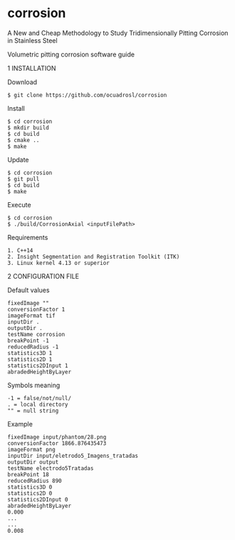 # corrosion
A New and Cheap Methodology to Study Tridimensionally Pitting Corrosion in Stainless Steel

Volumetric pitting corrosion software guide


1 INSTALLATION

Download

```
$ git clone https://github.com/ocuadrosl/corrosion
```


Install
```
$ cd corrosion
$ mkdir build
$ cd build
$ cmake ..
$ make
```


Update

```
$ cd corrosion
$ git pull
$ cd build
$ make
```


Execute

```
$ cd corrosion
$ ./build/CorrosionAxial <inputFilePath>
```


Requirements

```
1. C++14
2. Insight Segmentation and Registration Toolkit (ITK) 
3. Linux kernel 4.13 or superior

```

2 CONFIGURATION FILE

Default values



```
fixedImage ""
conversionFactor 1
imageFormat tif
inputDir .
outputDir .
testName corrosion
breakPoint -1
reducedRadius -1
statistics3D 1
statistics2D 1
statistics2DInput 1
abradedHeightByLayer
```
Symbols meaning
```
-1 = false/not/null/
. = local directory
"" = null string
```

Example 
```
fixedImage input/phantom/28.png
conversionFactor 1866.876435473
imageFormat png
inputDir input/eletrodo5_Imagens_tratadas
outputDir output
testName electrodo5Tratadas
breakPoint 18
reducedRadius 890
statistics3D 0
statistics2D 0
statistics2DInput 0
abradedHeightByLayer
0.000
...
...
0.008
```




